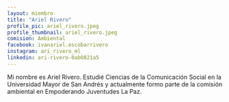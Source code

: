 ```yaml
---
layout: miembro
title: "Ariel Rivero"
profile_pic: ariel_rivero.jpeg
profile_thumbnail: ariel_rivero.jpeg
comision: Ambiental
facebook: ivanariel.escobarrivero
instagram: ari_rivero_ml
linkedin: ari-rivero-0ab0821a5
---
```


Mi nombre es Ariel Rivero. Estudié Ciencias de la Comunicación Social en la Universidad Mayor de San Andrés y actualmente formo parte de la comisión ambiental en Empoderando Juventudes La Paz.
